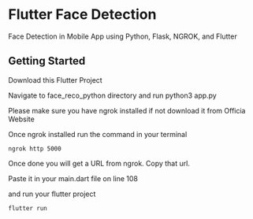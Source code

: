 # Flutter Face Detection

Face Detection in Mobile App using Python, Flask, NGROK, and Flutter

## Getting Started

Download this Flutter Project

Navigate to face_reco_python directory and run
python3 app.py

Please make sure you have ngrok installed if not download it from Officia Website

Once ngrok installed run the command in your terminal

    ngrok http 5000
Once done you will get a URL from ngrok. Copy that url.

Paste it in your main.dart file on line 108

and run your flutter project

    flutter run

